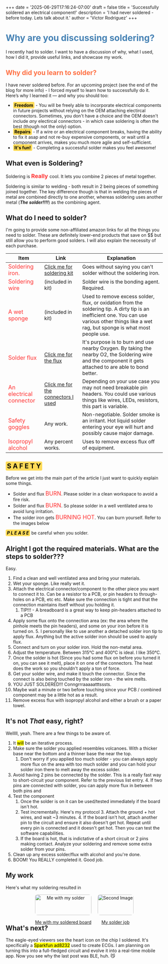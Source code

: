 +++
date = '2025-06-29T17:16:24-07:00'
draft = false
title = 'Successfully soldered an electrical component!'
description = 'I had never soldered - before today. Lets talk about it.'
author = 'Victor Rodriguez'
+++

[comment]: # (Steel blue may be a system-wide color for the future)
# <span style="color:#4682B4">Why are you discussing soldering?</span>
I recently had to solder. I want to have a discussion of why, what I used, how I did it, provide useful links, and showcase my work.
## <span style="color: #ff7043 ">Why did you learn to solder?</span> 
I have never soldered before. For an upcoming project (see the end of the blog for more info) - I forced myself to learn how to successfully do it. Here’s why I learned it — and why you should too:
<html>
  <head>
    <style>
    .red-text {
    color:   	#FF3131;    
    font-size: 18px; 
    margin: 0;      
    }
    .yellow-highlight {
      background-color: #FFDB58; /* MUSTAARRDDD Yellow */
      color: black;
      font-weight: bold;
      padding: 2px 4px;
      border-radius: 4px;
    }
        .yellow-highlight {
      background-color: #FFDB58; /* MUSTAARRDDD Yellow */
      color: black;
      font-weight: bold;
      padding: 2px 4px;
      border-radius: 4px;
    }
     </style>
  </head>
</html>


- <span class="yellow-highlight">**Freedom**</span> - You will be freely able to incorporate electrical components in future projects without relying on the OEM attaching electircal connectors. Sometimes, you don't have a choice and the OEM doesn't include *any* electircal connectors - in which case soldering is often the best (though not the only) option.
- <span class="yellow-highlight">**Repairs**</span>  - If a wire or an electrical component breaks, having the ability to fix it asap and not re-buy expensive components, or wait until a component arrives, makes you much more agile and self-sufficient.
- <span class="yellow-highlight">**It's fun!**</span>   - Completing a successful solder makes you feel awesome!

## What even is Soldering?

Soldering is  <span class="red-text"> **Really** </span>   cool. It lets you combine 2 pieces of metal together. 

Soldering is similar to welding - both result in 2 being pieces of something joined together. The key difference though is that in welding the pieces of metal are combined directly to one another, whereas soldering uses another metal (***The solder!!!!***) as the combining agent.


## What do I need to solder?
I'm going to provide some non-affiliated amazon links for all the things you need to solder. These are definitely lower-end products that save on $$ but still allow you to perform good solders. I will also explain the necessity of each purchase.


| Item      | Link | Explanation| 
| ----------- | ----------- | -----------|  
| <span class="red-text">Soldering iron. </span>       | [Click me for soldering kit](https://www.amazon.com/Soldering-Kit-Temperature-Desoldering-Electronics/dp/B07GTGGLXN?ref_=ast_sto_dp&th=1)| Goes without saying you can't solder without the soldering iron. |
| <span class="red-text">Soldering wire </span>      | (included in kit) | Solder wire is the bonding agent. Required. | 
|<span class="red-text">A wet sponge  </span>      | (included in kit) | Used to remove excess solder, flux, or oxidation from the soldering tip. A dirty tip is an inefficient one. You can use various other things like a wet rag, but sponge is what most people use.|
| <span class="red-text">Solder flux </span>      |  [Click me for the flux](https://www.amazon.com/Solder-Soldering-Rosin-Lead-Free-Electronics/dp/B08MVXW4RY?ref_=ast_sto_dp&th=1)|  It's purpose is to burn and use nearby Oxygen. By taking the nearby O2, the Soldering wire and the component it gets attached to are able to bond better. |
| <span class="red-text">An electrical connector  </span>     | [Click me for the connectors I used](https://www.amazon.com/Jabinco-Breakable-Header-Connector-Arduino/dp/B0817JG3XN?ref_=ast_sto_dp) | Depending on your use case you may not need breakable pin headers. You could use various things like wires, LEDs, resistors, this part is variable.|
| <span class="red-text">Safety goggles </span>    | Any work. | Non-negotiable. Solder smoke is an irritant. Hot liquid solder entering your eye will hurt and possibly cause major damage.|
| <span class="red-text">Isopropyl alcohol </span>    | Any percent works. | Uses to remove excess flux off of equipment. |


## <span class="yellow-highlight">**S A F E T Y**</span>
Before we get into the main part of the article I just want to quickly explain some things.
- Solder and flux <span class="red-text"> BURN</span>. Please solder in a clean workspace to avoid a fire risk.
- Solder and flux <span class="red-text"> BURN</span>. So please solder in a well ventilated area to avoid lung irritation.
- The solder iron gets <span class="red-text"> BURNING HOT</span>. You can burn yourself. Refer to the images below 

<span class="yellow-highlight">***P L E A S E***</span> be careful when you solder.

## Alright I got the required materials. What are the steps to solder???

Easy.
1. Find a clean and well ventilated area and bring your materials.
2. Wet your sponge. Like really wet it.
3. Attach the electrical connector/component to the other piece you want to connect it to. Can be a resistor to a PCB, or pin headers to  through-holes on a PCB, etc etc. Make sure the connection is tight and that the connection maintains itself without you holding it.
    1. TIP!!! - A breadboard is a great way to keep pin-headers attached to a PCB
4. Apply some flux onto the connection area (ex: the area where the pinhole meets the pin headers), and some on your iron before it is turned on.
    5. I personally like to use another a detached solder iron tip to apply flux. Anything but the active solder iron should be used to apply flux.
6. Connect and turn on your solder iron. Hold the non-metal area.
7. Adjust the temperature. Between 315°C and 400°C is ideal. I like 350°C.
8. Once the solder is hot (Since you had some flux on before you turned it on, you can see it melt), place it on one of the connectors. The heat does the work so you shouldn't apply a ton of force.
9. Get your solder wire, and make it touch the connector. Since the connect is also being touched by the solder iron - the wire melts.
10. YOU JUST SOLDERED!!! Conngrrraaaaatttsssts.
11. Maybe wait a minute or two before touching since your PCB / combined component may be a little hot as a result.
12. Remove excess flux with isopropyl alcohol and either a brush or a paper towel. 

## It's not *That* easy, right?
Welllll, yeah. There are a few things to be aware of.
1. It <mark>will</mark> be an iterative process. 
2. Make sure the solder you applied resembles volcanoes. With a thicker base near the bottom and a thinner base the near the top.
    1. Don't worry if you applied too much solder - you can always apply more flux on the area with too much solder and you can hold your solder iron there to melt away the excess solder.
3. Avoid having 2 pins be connected by the solder. This is a really fast way to short-circuit your component. Refer to the previous list entry.
    4. If two pins are connected with solder, you can apply more flux in between both pins and 
5. Test the component
    1. Once the solder is on it can be used/tested immediately if the board isn't hot.
    2. Test incrementally. Here's my protocol
        3. Attach the ground + hot wires, and wait ~3 minutes. 
        4. If the board isn't hot, attach another pin to the circuit and ensure it also doesn't get hot.
         Repeat until every pin is connected and it doesn't get hot. Then you can test the software capabilities.
    3. If the board is hot, that is indictative of a short circuit or 2 pins making contact. Analyze your soldering and remove some extra solder from your pins. 
6. Clean up any excess solder/flux with alcohol and you're done.
7. BOOM! You REALLY completed it. Good job.

## My work
Here's what my soldering resulted in


<div style="display: flex; gap: 20px; justify-content: center;">
  <div style="text-align: center;">
    <a href="/github-portfolio/images/Me_With_My_Solder.webp">
      <img src="/github-portfolio/images/Me_With_My_Solder.webp" alt="Me with my solder" style="width: 100%; border-radius: 8px;">
      <p style="font-size: 14px;">Me with my soldered board</p>
    </a>
  </div>

  <div style="text-align: center;">
    <a href="/github-portfolio/images/My_Solder_Job.webp">
      <img src="/github-portfolio/images/My_Solder_Job.webp" alt="Second Image" style="width: 100%; border-radius: 8px;">
      <p style="font-size: 14px;">My solder job</p>
    </a>
  </div>
</div>

## What's next?
The eagle-eyed viewers see the heart icon on the chip I soldered. It's specifically a <mark>Sparkfun ad8232</mark> used to create ECGs. I am planning on turning this into a full-fledged circuit and evolve it into a real-time mobile app. Now you see why the last post was BLE, huh. 😼
